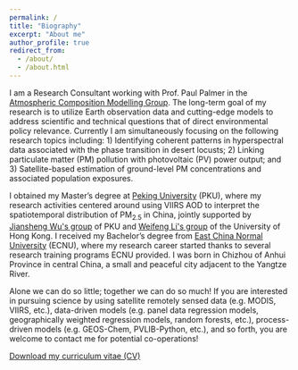 ```yaml
---
permalink: /
title: "Biography"
excerpt: "About me"
author_profile: true
redirect_from: 
  - /about/
  - /about.html
---
```


I am a Research Consultant working with Prof. Paul Palmer in the [Atmospheric Composition Modelling Group](http://www.palmergroup.org/). The long-term goal of my research is to utilize Earth observation data and cutting-edge models to address scientific and technical questions that of direct environmental policy relevance. Currently I am simultaneously focusing on the following research topics including: 1) Identifying coherent patterns in hyperspectral data associated with the phase transition in desert locusts; 2) Linking particulate matter (PM) pollution with photovoltaic (PV) power output; and 3) Satellite-based estimation of ground-level PM concentrations and associated population exposures.

<!-- I expect to contribute more both now and in the future. -->

<!-- at the [School of GeoSciences](https://www.ed.ac.uk/geosciences), the [University of Edinburgh](https://www.ed.ac.uk/) -->

<!-- PhD student => Research Consultant. -->

<!-- My research interests primarily lie in leveraging satellite observations and cutting-edge models to understand spatiotemporal variabilities of particulate matter (PM) and PM’s downstream impacts (e.g. population exposure, solar photovoltaic electricity, etc). -->


<!-- Prior to joining the University of Edinburgh, -->

I obtained my Master’s degree at [Peking University](https://www.pku.edu.cn/) (PKU), where my research activities centered around using VIIRS AOD to interpret the spatiotemporal distribution of PM<sub>2.5</sub> in China, jointly supported by [Jiansheng Wu's group](http://web.pkusz.edu.cn/wujs) of PKU and [Weifeng Li's group](http://fac.arch.hku.hk/upad/wfli/) of the University of Hong Kong. I received my Bachelor’s degree from [East China Normal University](https://www.ecnu.edu.cn/) (ECNU), where my research career started thanks to several research training programs ECNU provided. I was born in Chizhou of Anhui Province in central China, a small and peaceful city adjacent to the Yangtze River.

Alone we can do so little; together we can do so much! If you are interested in pursuing science by using satellite remotely sensed data (e.g. MODIS, VIIRS, etc.), data-driven models (e.g. panel data regression models, geographically weighted regression models, random forests, etc.), process-driven models (e.g. GEOS-Chem, PVLIB-Python, etc.), and so forth, you are welcome to contact me for potential co-operations!

[Download my curriculum vitae (CV)](https://feiyao-edinburgh.github.io/files/FeiCV.pdf)



